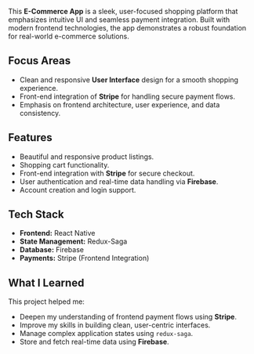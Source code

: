 This **E-Commerce App** is a sleek, user-focused shopping platform that emphasizes intuitive UI and seamless payment integration. Built with modern frontend technologies, the app demonstrates a robust foundation for real-world e-commerce solutions.

## Focus Areas

- Clean and responsive **User Interface** design for a smooth shopping experience.
- Front-end integration of **Stripe** for handling secure payment flows.
- Emphasis on frontend architecture, user experience, and data consistency.

## Features

- Beautiful and responsive product listings.
- Shopping cart functionality.
- Front-end integration with **Stripe** for secure checkout.
- User authentication and real-time data handling via **Firebase**.
- Account creation and login support.

## Tech Stack

- **Frontend:** React Native
- **State Management:** Redux-Saga  
- **Database:** Firebase  
- **Payments:** Stripe (Frontend Integration)

## What I Learned

This project helped me:
- Deepen my understanding of frontend payment flows using **Stripe**.
- Improve my skills in building clean, user-centric interfaces.
- Manage complex application states using `redux-saga`.
- Store and fetch real-time data using **Firebase**.
